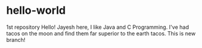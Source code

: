 # hello-world
1st repository
Hello!
Jayesh here, I like Java and C Programming.
I've had tacos on the moon and find them far superior to the earth tacos.
This is new branch!
